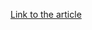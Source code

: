[Link to the article](https://thehackernews.com/2024/04/cybercriminals-targeting-latin-america.html)
